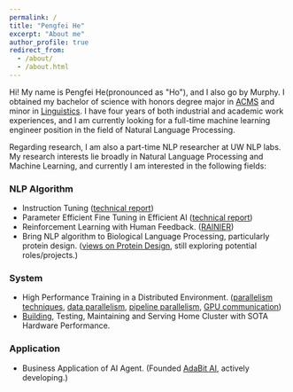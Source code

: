 ```yaml
---
permalink: /
title: "Pengfei He"
excerpt: "About me"
author_profile: true
redirect_from: 
  - /about/
  - /about.html
---
```


Hi! My name is Pengfei He(pronounced as "Ho"), and I also go by Murphy. I obtained my bachelor of science with honors degree major in [ACMS](https://acms.washington.edu) and minor in [Linguistics](https://linguistics.washington.edu).  I have four years of both industrial and academic work experiences, and I am currently looking for a full-time machine learning engineer position in the field of Natural Language Processing.

Regarding research, I am also a part-time NLP researcher at UW NLP labs. My research interests lie broadly in Natural Language Processing and Machine Learning, and currently I am interested in the following fields:

### NLP Algorithm
* Instruction Tuning ([technical report](https://arxiv.org/abs/2411.16775))
* Parameter Efficient Fine Tuning in Efficient AI ([technical report](https://arxiv.org/abs/2411.16775))
* Reinforcement Learning with Human Feedback. ([RAINIER](https://arxiv.org/abs/2210.03078))
* Bring NLP algorithm to Biological Language Processing, particularly protein design. ([views on Protein Design](), still exploring potential roles/projects.)


### System
* High Performance Training in a Distributed Environment. ([parallelism techniques](https://hepengfei.ml/posts/2024-03-20-training_with_parallelism_1/), [data parallelism](https://hepengfei.ml/posts/2024-03-20-data_parallelism/), [pipeline parallelism](), [GPU communication]())
* [Building](https://hepengfei.ml/posts/2021-10-blog-post-4/), Testing,  Maintaining and Serving Home Cluster with SOTA Hardware Performance.

### Application
* Business Application of AI Agent. (Founded [AdaBit AI](https://adabit.ai), actively developing.)
